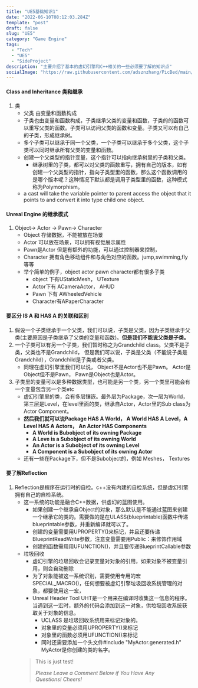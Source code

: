 ```yaml
---
title: "UE5基础知识1"
date: "2022-06-10T08:12:03.284Z"
template: "post"
draft: false
slug: "UE5"
category: "Game Engine"
tags:
  - "Tech"
  - "UE5"
  - "SideProject"
description: "主要介绍了基本的虚幻引擎和C++相关的一些必须要了解的知识点"
socialImage: "https://raw.githubusercontent.com/adsznzhang/PicBed/main/imgVoxelPluginUE5.jpg"
---
```

#### Class and Inheritance 类和继承
1. 类
    - 父类 由变量和函数构成
    - 子类也由变量和函数构成，子类继承父类的变量和函数，子类的的函数可以重写父类的函数。子类可以访问父类的函数和变量。子类又可以有自己的子类，形成继承树。
    - 多个子类可以继承于同一个父类，一个子类可以继承于多个父类，这个子类可以同时继承所有父类的变量和函数。
    - 创建一个父类型的指针变量，这个指针可以指向继承树里的子类和父类。
        - 继承树里的子类，都可以对父类的函数重写，拥有自己的版本，如有创建一个父类型的指针，指向子类型里的函数，那么这个函数调用的是哪个版本呢？这种情况下默认都是调用子类型里的函数，这种模式称为Polymorphism。
    - a cast will take the variable pointer to parent access the object that it points to and convert it into type child one object.

#### Unreal Engine 的继承模式
1. Object-> Actor -> Pawn-> Character
    - Object 存储数据，不能被放在场景
    - Actor 可以放在场景，可以拥有视觉展示属性
    - Pawn是Actor 但是有额外的功能，可以通过控制器来控制，
    - Character 拥有角色移动组件和与角色对应的函数。jump,swimming,fly等等
    - 举个简单的例子，object actor pawn character都有很多子类
        - object 下有UStaticMesh， UTexture
        - Actor下有 ACameraActor， AHUD
        - Pawn 下有 AWheeledVehicle
        - Character有APaperCharacter

#### 要区分 IS A 和 HAS A 的关联和区别
1. 假设一个子类继承于一个父类，我们可以说，子类是父类，因为子类继承于父类(主要原因是子类继承了父类的变量和函数)。**但是我们不能说父类是子类。**
2. 一个子类可以有另一个子类，我们暂时称之为Grandchild class。父类不是子类，父类也不是Grandchild， 但是我们可以说，子类是父类（不能说子类是Grandchild），Grandchild是子类或者父类。
    - 同理在虚幻引擎里我们可以说， Object不是Actor也不是Pawn。 Actor是Object但不是Pawn， Pawn是Object也是Actor。
3. 子类里的变量可以是多种数据类型，也可能是另一个类，另一个类里可能会有一个变量包含另一个类etc
    - 虚幻引擎里的类，会有多层镶嵌。最外层为Package，次一层为World，第三层是Level，在level里面的类，继承自Actor，Actor里的Sub class为Actor Component。
    - **然后我们就可以说Package HAS A World， A World HAS A Level，A Level HAS A Actors， An Actor HAS Components**
        - **A World is Bubobject of its owning Package**
        - **A Leve is a Subobject of its owning World**
        - **An Actor is a Subobject of its owning Level**
        - **A Component is a Subobject of its owning Actor**
    - 还有一些在Package下，但不是Subobject的，例如 Meshes， Textures

#### 要了解Reflection
1. Reflection是程序在运行时的自检。c++没有内建的自检系统，但是虚幻引擎拥有自己的自检系统。
    - 这一系统的功能是融合C++数据，供虚幻的蓝图使用。
        - 如果创建一个继承自Object的对象，那么默认是不能通过蓝图来创建一个继承它的类的。需要做的是在ULASS(blueprintable)函数中传递blueprintable参数，并重新编译就可以了。
        - 创建的变量需要用UPROPERTY()来标记，并且还要传递BlueprintReadWrite参数，注意变量需要用Public：来修饰作用域
        - 创建的函数需用用UFUNCTION()，并且要传递BlueprintCallable参数
    - 垃圾回收
        - 虚幻引擎的垃圾回收会记录变量对对象的引用，如果对象不被变量引用，则会自动删除
        - 为了对象能被这一系统识别，需要使用专用的宏SPECIAL_MACRO()，任何想要被虚幻引擎垃圾回收系统管理的对象，都要使用这一宏，
        - Unreal Header Tool  UHT是一个用来在编译时收集这一信息的程序。当遇到这一宏时，额外的代码会添加到这一对象，供垃圾回收系统获取关于对象的信息。
            - UCLASS 是垃圾回收系统用来标记对象的。
            - 对象里的变量必须用UPROPERTY()来标记
            - 对象里的函数必须用UFUNCTION()来标记
            - 同时还需要添加一个头文件#include "MyActor.generated.h" MyActor是你创建的类的名字。

<figure>
	<blockquote>
		<p>This is just test!</p>
		<footer>
			<cite>Please Leave a Comment Below if You Have Any Questions! Cheers!</cite>
		</footer>
	</blockquote>
</figure>




